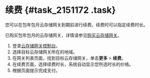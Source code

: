 # 续费 {#task_2151172 .task}

您可以在包年包月云存储网关到期前进行续费。续费时可以指定续费时长。

已购买包年包月的云存储网关，详情请参见[购买云存储网关](cn.zh-CN/计量计费/包年包月/购买云存储网关.md#)。

1.  登录[云存储网关控制台](https://sgwnew.console.aliyun.com/)。
2.  选择目标云存储网关所在的地域。
3.  在网关列表页面，找到目标云存储网关，单击**更多** \> **续费**。
4.  在续费页面，选择续费时长，系统自动显示您所选时长的价格。
5.  根据页面提示完成支付。

